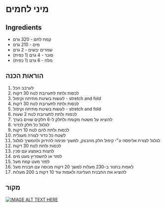 # מיני לחמים

## Ingredients
- קמח לחם - 320 גרם
- מים - 210 גרם
- שמרים יבשים - 2 גרם
- סוכר - 4 גרם (1 כפית)
- מלח - 6 גרם (1 כפית)

## הוראות הכנה

1. לערבב הכל
2. לכסות ולתת לתערובת לנוח 30 דקות
3. לעשות בשיטת מתיחה וקיפול - stretch and fold
4. לכסות ולתת לתערובת לנוח 30 דקות
5. לעשות בשיטת מתיחה וקיפול - stretch and fold
6. לכסות ולתת לתערובת לנוח 2 שעות
7. להוציא על משטח מקומח ולחלק ל-6 חלקים שווים בערך
8. לגלגל כל חלק לכדור
9. לכסות ולתת להם לנוח 10 דקות
10. לשטח כל כדור לצורה מעגלית
11. לגלגל לצורת אליפסה ע״י קיפול חלק מהבצק, למשוך פנימה להידוק ולהמשיך לגלגל
12. לכסות ולתת לנוח 30 דקות
13. לחצות באמצע עם סכין
14. לפזר או להשפריץ מעט מים
15. לפזר מעט קמח מעל
16. לאפות בתנור ב-230 מעלות למשך 20 דקות מכוסה עם תבנית מעל
17. להוציא את התבנית העליונה ולאפות עוד 10 דקות ב 200 מעלות

## מקור

[![IMAGE ALT TEXT HERE](http://img.youtube.com/vi/5SSLShM1eKU/0.jpg)](http://www.youtube.com/watch?v=5SSLShM1eKU)
